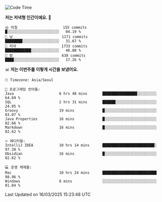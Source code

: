   <!--START_SECTION:waka-->
![Code Time](http://img.shields.io/badge/Code%20Time-521%20hrs%2034%20mins-blue)

**저는 저녁형 인간이에요. 🦉** 

```text
🌞 아침                     155 commits         █░░░░░░░░░░░░░░░░░░░░░░░░   04.19 % 
🌆 낮　                     1171 commits        ████████░░░░░░░░░░░░░░░░░   31.67 % 
🌃 저녁                     1733 commits        ████████████░░░░░░░░░░░░░   46.88 % 
🌙 밤　                     638 commits         ████░░░░░░░░░░░░░░░░░░░░░   17.26 % 
```


📊 **저는 이번주를 이렇게 시간을 보냈어요.** 

```text
🕑︎ Timezone: Asia/Seoul

💬 프로그래밍 언어들: 
Java                     6 hrs 48 mins       ████████████████░░░░░░░░░   64.69 % 
SQL                      2 hrs 31 mins       ██████░░░░░░░░░░░░░░░░░░░   24.05 % 
Groovy                   19 mins             █░░░░░░░░░░░░░░░░░░░░░░░░   03.07 % 
Java Properties          16 mins             █░░░░░░░░░░░░░░░░░░░░░░░░   02.66 % 
Markdown                 16 mins             █░░░░░░░░░░░░░░░░░░░░░░░░   02.62 % 

🔥 에디터들: 
IntelliJ IDEA            10 hrs 14 mins      ████████████████████████░   97.38 % 
Obsidian                 16 mins             █░░░░░░░░░░░░░░░░░░░░░░░░   02.62 % 

💻 운영 체제들: 
Mac                      10 hrs 24 mins      █████████████████████████   98.96 % 
Windows                  6 mins              ░░░░░░░░░░░░░░░░░░░░░░░░░   01.04 % 
```


 Last Updated on 16/03/2025 15:23:48 UTC
<!--END_SECTION:waka-->
